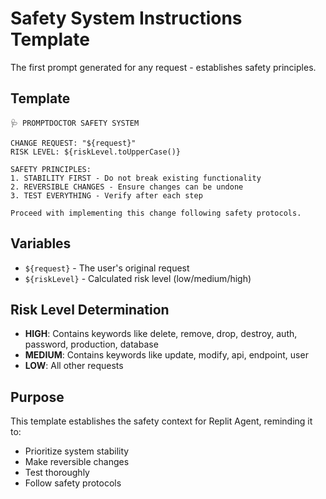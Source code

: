 # Safety System Instructions Template

The first prompt generated for any request - establishes safety principles.

## Template

```
🩺 PROMPTDOCTOR SAFETY SYSTEM

CHANGE REQUEST: "${request}"
RISK LEVEL: ${riskLevel.toUpperCase()}

SAFETY PRINCIPLES:
1. STABILITY FIRST - Do not break existing functionality
2. REVERSIBLE CHANGES - Ensure changes can be undone
3. TEST EVERYTHING - Verify after each step

Proceed with implementing this change following safety protocols.
```

## Variables
- `${request}` - The user's original request
- `${riskLevel}` - Calculated risk level (low/medium/high)

## Risk Level Determination
- **HIGH**: Contains keywords like delete, remove, drop, destroy, auth, password, production, database
- **MEDIUM**: Contains keywords like update, modify, api, endpoint, user
- **LOW**: All other requests

## Purpose
This template establishes the safety context for Replit Agent, reminding it to:
- Prioritize system stability
- Make reversible changes
- Test thoroughly
- Follow safety protocols